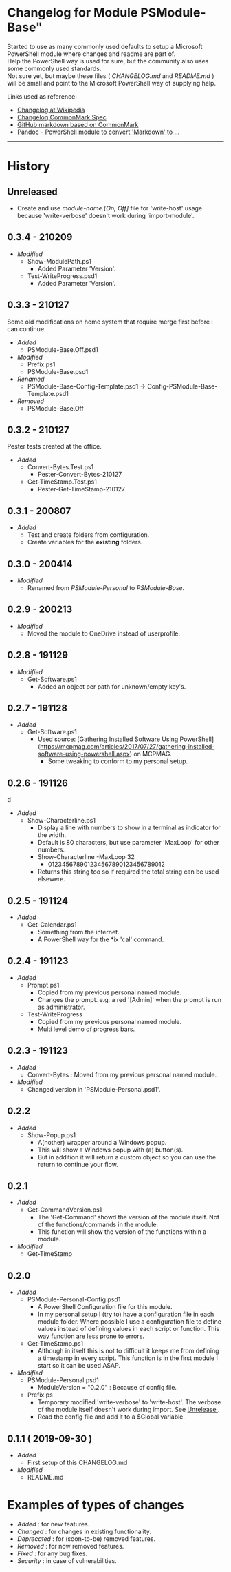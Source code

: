 
<h1 id=top>Changelog for Module PSModule-Base"</h1>

Started to use as many commonly used defaults to setup a Microsoft PowerShell module where changes and readme are part of.  
Help the PowerShell way is used for sure, but the community also uses some commonly used standards.  
Not sure yet, but maybe these files ( _CHANGELOG.md_ and _README.md_ ) will be small and point to the Microsoft PowerShell way of supplying help.

Links used as reference:

+ [Changelog at Wikipedia](https://en.wikipedia.org/wiki/Markdown)
+ [Changelog CommonMark Spec](http://spec.commonmark.org/)
+ [GitHub markdown based on CommonMark](https://github.github.com/gfm/)
+ [Pandoc - PowerShell module to convert 'Markdown' to ...](http://pandoc.org/)

---

<h1 id='history'>History</h1>

<h2 id='unrelease'>Unreleased</h2>

* Create and use *module-name.[On, Off]* file for 'write-host' usage because 'write-verbose' doesn't work during 'import-module'.

<h2>0.3.4 - 210209</h2>

+ _Modified_
  + Show-ModulePath.ps1
    + Added Parameter 'Version'.
  + Test-WriteProgress.psd1
    + Added Parameter 'Version'.

<h2>0.3.3 - 210127</h2>

Some old modifications on home system that require merge first before i can continue.

+ _Added_
  + PSModule-Base.Off.psd1
+ _Modified_
  + Prefix.ps1
  + PSModule-Base.psd1
+ _Renamed_
  + PSModule-Base-Config-Template.psd1 -> Config-PSModule-Base-Template.psd1
+ _Removed_
  + PSModule-Base.Off

<h2>0.3.2 - 210127</h2>

Pester tests created at the office.

+ *Added*
  + Convert-Bytes.Test.ps1
    + Pester-Convert-Bytes-210127
  + Get-TimeStamp.Test.ps1
    + Pester-Get-TimeStamp-210127

<h2>0.3.1 - 200807</h2>

+ *Added*
  + Test and create folders from configuration.
  + Create variables for the __existing__ folders.

<h2>0.3.0 - 200414</h2>

+ *Modified*
  + Renamed from *PSModule-Personal* to *PSModule-Base*.

<h2>0.2.9 - 200213</h2>

+ *Modified*
  + Moved the module to OneDrive instead of userprofile.

<h2>0.2.8 - 191129</h2>

+ *Modified*
  + Get-Software.ps1
    + Added an object per path for unknown/empty key's.

<h2>0.2.7 - 191128</h2>

+ *Added*
  + Get-Software.ps1
    + Used source: [Gathering Installed Software Using PowerShell] (https://mcpmag.com/articles/2017/07/27/gathering-installed-software-using-powershell.aspx) on MCPMAG.
      + Some tweaking to conform to my personal setup.

<h2>0.2.6 - 191126</h2>d

+ *Added*
  + Show-Characterline.ps1
    + Display a line with numbers to show in a terminal as indicator for the width.
    + Default is 80 characters, but use parameter 'MaxLoop' for other numbers.
    + Show-Characterline -MaxLoop 32
      + 012345678901234567890123456789012
    + Returns this string too so if required the total string can be used elsewere.

<h2>0.2.5 - 191124</h2>

+ *Added*
  + Get-Calendar.ps1
    + Something from the internet.
    + A PowerShell way for the *ix 'cal' command.

<h2>0.2.4 - 191123</h2>

+ *Added*
  + Prompt.ps1
    + Copied from my previous personal named module.
    + Changes the prompt. e.g. a red '[Admin]' when the prompt is run as administrator.
  + Test-WriteProgress
    + Copied from my previous personal named module.
    + Multi level demo of progress bars.

<h2>0.2.3 - 191123</h2>

+ *Added*
  + Convert-Bytes : Moved from my previous personal named module.
+ *Modified*
  + Changed version in 'PSModule-Personal.psd1'.

<h2>0.2.2</h2>

+ *Added*
  + Show-Popup.ps1
    + A(nother) wrapper around a Windows popup.
    + This will show a Windows popup with (a) button(s).
    + But in addition it will return a custom object so you can use the return to continue your flow.

<h2>0.2.1</h2>

+ *Added*
  + Get-CommandVersion.ps1
    + The 'Get-Command' showd the version of the module itself. Not of the functions/commands in the module.
    + This function will show the version of the functions within a module.
+ *Modified*
  + Get-TimeStamp

<h2>0.2.0</h2>

+ *Added*
  + PSModule-Personal-Config.psd1
    + A PowerShell Configuration file for this module.
    + In my personal setup I (try to) have a configuration file in each module folder. Where possible I use a configuration file to define values instead of defining values in each script or function. This way function are less prone to errors.
  + Get-TimeStamp.ps1
    + Although in itself this is not to difficult it keeps me from defining a timestamp in every script. This function is in the first module I start so it can be used ASAP.
+ *Modified*
  + PSModule-Personal.psd1
    + ModuleVersion = "0.2.0" : Because of config file.
  + Prefix.ps
    + Temporary modified 'write-verbose' to 'write-host'. The verbose of the module itself doesn't work during import. See [ Unrelease ]( #unrelease ).
    + Read the config file and add it to a $Global variable.

<h2>0.1.1 ( 2019-09-30 )</h2>

+ _Added_
  + First setup of this CHANGELOG.md
+ _Modified_
  + README.md

<h1 id='examples'>Examples of types of changes</h1>

+ _Added_ : for new features.
+ _Changed_ : for changes in existing functionality.
+ _Deprecated_ : for (soon-to-be) removed features.
+ _Removed_ : for now removed features.
+ _Fixed_ : for any bug fixes.
+ _Security_ : in case of vulnerabilities.
